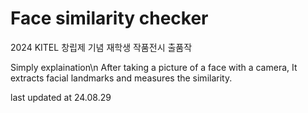 # Face similarity checker

2024 KITEL 창립제 기념 재학생 작품전시 출품작

Simply explaination\n
After taking a picture of a face with a camera, It extracts facial landmarks and measures the similarity.

last updated at 24.08.29
